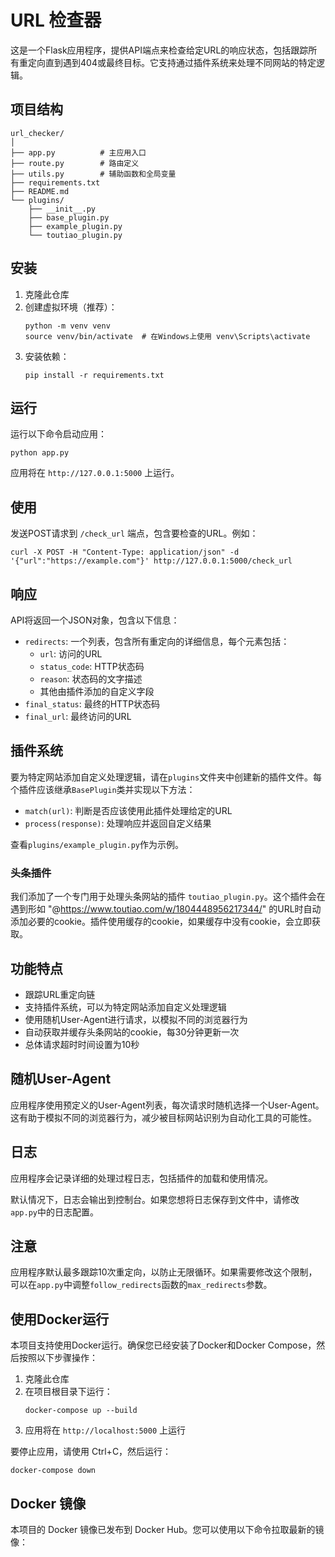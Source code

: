 # URL 检查器

这是一个Flask应用程序，提供API端点来检查给定URL的响应状态，包括跟踪所有重定向直到遇到404或最终目标。它支持通过插件系统来处理不同网站的特定逻辑。

## 项目结构

```
url_checker/
│
├── app.py          # 主应用入口
├── route.py        # 路由定义
├── utils.py        # 辅助函数和全局变量
├── requirements.txt
├── README.md
└── plugins/
    ├── __init__.py
    ├── base_plugin.py
    ├── example_plugin.py
    └── toutiao_plugin.py
```

## 安装

1. 克隆此仓库
2. 创建虚拟环境（推荐）：
   ```
   python -m venv venv
   source venv/bin/activate  # 在Windows上使用 venv\Scripts\activate
   ```
3. 安装依赖：
   ```
   pip install -r requirements.txt
   ```

## 运行

运行以下命令启动应用：

```
python app.py
```

应用将在 `http://127.0.0.1:5000` 上运行。

## 使用

发送POST请求到 `/check_url` 端点，包含要检查的URL。例如：

```
curl -X POST -H "Content-Type: application/json" -d '{"url":"https://example.com"}' http://127.0.0.1:5000/check_url
```

## 响应

API将返回一个JSON对象，包含以下信息：

- `redirects`: 一个列表，包含所有重定向的详细信息，每个元素包括：
  - `url`: 访问的URL
  - `status_code`: HTTP状态码
  - `reason`: 状态码的文字描述
  - 其他由插件添加的自定义字段
- `final_status`: 最终的HTTP状态码
- `final_url`: 最终访问的URL

## 插件系统

要为特定网站添加自定义处理逻辑，请在`plugins`文件夹中创建新的插件文件。每个插件应该继承`BasePlugin`类并实现以下方法：

- `match(url)`: 判断是否应该使用此插件处理给定的URL
- `process(response)`: 处理响应并返回自定义结果

查看`plugins/example_plugin.py`作为示例。

### 头条插件

我们添加了一个专门用于处理头条网站的插件 `toutiao_plugin.py`。这个插件会在遇到形如 "@https://www.toutiao.com/w/1804448956217344/" 的URL时自动添加必要的cookie。插件使用缓存的cookie，如果缓存中没有cookie，会立即获取。

## 功能特点

- 跟踪URL重定向链
- 支持插件系统，可以为特定网站添加自定义处理逻辑
- 使用随机User-Agent进行请求，以模拟不同的浏览器行为
- 自动获取并缓存头条网站的cookie，每30分钟更新一次
- 总体请求超时时间设置为10秒

## 随机User-Agent

应用程序使用预定义的User-Agent列表，每次请求时随机选择一个User-Agent。这有助于模拟不同的浏览器行为，减少被目标网站识别为自动化工具的可能性。

## 日志

应用程序会记录详细的处理过程日志，包括插件的加载和使用情况。

默认情况下，日志会输出到控制台。如果您想将日志保存到文件中，请修改`app.py`中的日志配置。

## 注意

应用程序默认最多跟踪10次重定向，以防止无限循环。如果需要修改这个限制，可以在`app.py`中调整`follow_redirects`函数的`max_redirects`参数。

## 使用Docker运行

本项目支持使用Docker运行。确保您已经安装了Docker和Docker Compose，然后按照以下步骤操作：

1. 克隆此仓库
2. 在项目根目录下运行：
   ```
   docker-compose up --build
   ```
3. 应用将在 `http://localhost:5000` 上运行

要停止应用，请使用 Ctrl+C，然后运行：
```
docker-compose down
```

## Docker 镜像

本项目的 Docker 镜像已发布到 Docker Hub。您可以使用以下命令拉取最新的镜像：
